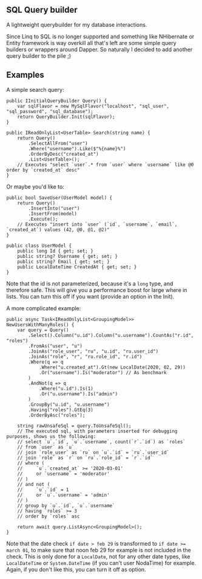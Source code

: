 SQL Query builder
------------------
A lightweight querybuilder for my database interactions.

Since Linq to SQL is no longer supported and something like NHibernate or Entity framework is way
overkill all that's left are some simple query builders or wrappers around Dapper.
So naturally I decided to add another query builder to the pile ;)

Examples
---------
A simple search query:
```
public IInitialQueryBuilder Query() {
    var sqlFlavor = new MySqlFlavor("localhost", "sql_user", "sql_password", "sql_database");
    return QueryBuilder.Init(sqlFlavor);
}

public IReadOnlyList<UserTable> Search(string name) {
    return Query()
        .SelectAllFrom("user")
        .Where("username").Like($"%{name}%")
        .OrderByDesc("created_at")
        .List<UserTable>();
    // Executes "select `user`.* from `user` where `username` like @0 order by `created_at` desc"
}
```

Or maybe you'd like to:
```
public bool SaveUser(UserModel model) {
    return Query()
        .InsertInto("user")
        .InsertFrom(model)
        .Execute();
    // Executes "insert into `user` (`id`, `username`, `email`, `created_at`) values (42, @0, @1, @2)"
}

public class UserModel {
    public long Id { get; set; }
    public string? Username { get; set; }
    public string? Email { get; set; }
    public LocalDateTime CreatedAt { get; set; }
}
```
Note that the id is not parameterized, because it's a `long` type, and therefore safe. This will
give you a performance boost for large where in lists.
You can turn this off if you want (provide an option in the Init).

A more complicated example:
```
public async Task<IReadOnlyList<GroupingModel>> NewUsersWithManyRoles() {
    var query = Query()
        .Select().Column("u.id").Column("u.username").CountAs("r.id", "roles")
        .FromAs("user", "u")
        .JoinAs("role_user", "ru", "u.id", "ru.user_id")
        .JoinAs("role", "r", "ru.role_id", "r.id")
        .Where(q => q
            .Where("u.created_at").Gt(new LocalDate(2020, 02, 29))
            .Or("username").Is("moderator") // As benchmark
        )
        .AndNot(q => q
            .Where("u.id").Is(1)
            .Or("u.username").Is("admin")
        )
        .GroupBy("u.id", "u.username")
        .Having("roles").GtEq(3)
        .OrderByAsc("roles");

    string rawUnsafeSql = query.ToUnsafeSql();
    // The executed sql, with parameters inserted for debugging purposes, shows us the following:
    // select `u`.`id`, `u`.`username`, count(`r`.`id`) as `roles`
    // from `user` as `u`
    // join `role_user` as `ru` on `u`.`id` = `ru`.`user_id`
    // join `role` as `r` on `ru`.`role_id` = `r`.`id`
    // where (
    //     `u`.`created_at` >= '2020-03-01'
    //     or `username` = 'moderator'
    // )
    // and not (
    //     `u`.`id` = 1
    //     or `u`.`username` = 'admin'
    // )
    // group by `u`.`id`, `u`.`username`
    // having `roles` >= 3
    // order by `roles` asc

    return await query.ListAsync<GroupingModel>();
}
```
Note that the date check `if date > feb 29` is transformed to `if date >= march 01`, to make sure
that noon feb 29 for example is not included in the check. This is only done for a `LocalDate`, not
for any other date types, like `LocalDateTime` or `System.DateTime` (if you can't user NodaTime) for
example.
Again, if you don't like this, you can turn it off as option.
